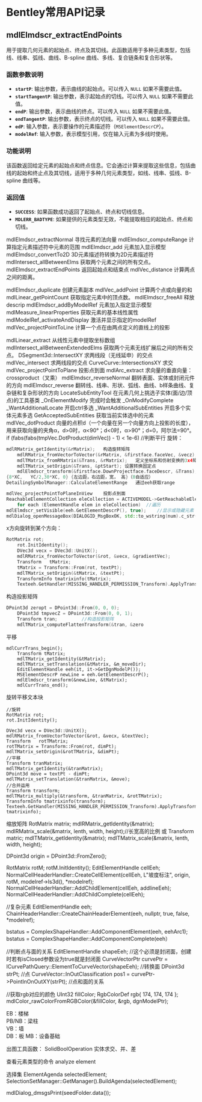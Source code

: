 # Bentley常用API记录

## mdlElmdscr_extractEndPoints

用于提取几何元素的起始点、终点及其切线。此函数适用于多种元素类型，包括线、线串、弧线、曲线、B-spline 曲线、多线、复合链条和复合形状等。

### 函数参数说明

- **`startP`**: 输出参数，表示曲线的起始点。可以传入 `NULL` 如果不需要此值。
- **`startTangentP`**: 输出参数，表示起始点的切线。可以传入 `NULL` 如果不需要此值。
- **`endP`**: 输出参数，表示曲线的终点。可以传入 `NULL` 如果不需要此值。
- **`endTangentP`**: 输出参数，表示终点的切线。可以传入 `NULL` 如果不需要此值。
- **`edP`**: 输入参数，表示要操作的元素描述符（`MSElementDescrCP`）。
- **`modelRef`**: 输入参数，表示模型引用，仅在输入元素为多线时使用。

### 功能说明

该函数返回给定元素的起始点和终点信息。它会通过计算来提取这些信息，包括曲线的起始和终止点及其切线，适用于多种几何元素类型，如线、线串、弧线、B-spline 曲线等。

### 返回值

- **`SUCCESS`**: 如果函数成功返回了起始点、终点和切线信息。
- **`MDLERR_BADTYPE`**: 如果提供的元素类型无效，不能提取相应的起始点、终点和切线。



mdlElmdscr_extractNormal	寻找元素的法向量
mdlElmdscr_computeRange	计算指定元素描述符中元素的范围
mdlElmdscr_add	元素加入显示模型
mdlElmdscr_convertTo2D	3D元素描述符转换为2D元素描述符
mdlIntersect_allBetweenElms 	获取两个元素之间的所有交点。
mdlElmdscr_extractEndPoints 	返回起始点和结束点
mdlVec_distance	计算两点之间的距离。

mdlElmdscr_duplicate	创建元素副本
mdlVec_addPoint	计算两个点或向量的和
mdlLinear_getPointCount	获取指定元素中的顶点数。
mdlElmdscr_freeAll	释放descrip
mdlElmdscr_addByModelRef	元素加入指定显示模型
mdlMeasure_linearProperties 	获取元素的基本线性属性
mdlModelRef_activateAndDisplay 	激活并显示指定的modelRef
mdlVec_projectPointToLine 	计算一个点在由两点定义的直线上的投影

mdlLinear_extract	从线性元素中提取坐标数组
mdlIntersect_allBetweenExtendedElms	获取两个元素无线扩展后之间的所有交点。
DSegment3d::IntersectXY	求两线段（无线延申）的交点
mdlVec_intersect	求两线段的交点
CurveCurve::IntersectionsXY	求交
mdlVec_projectPointToPlane 投影点到面
mdlArc_extract 
求向量的垂直向量：crossproduct（叉乘）
mdlElmdscr_reverseNormal	翻转表面、实体或封闭元件的方向
mdlElmdscr_reverse		翻转线、线串、形状、弧线、曲线、b样条曲线、复杂链和复杂形状的方向
LocateSubEntityTool		在元素几何上挑选子实体(面/边/顶点)的工具基类
	_OnElementModify 完成时会触发 _OnModifyComplete
	_WantAdditionalLocate	开启ctrl多选
	_WantAdditionalSubEntities	开启多个实体元素多选
	GetAcceptedSubEntities	获取当前实体选中的元素
mdlVec_dotProduct	向量的点积d（一个向量在另一个向量方向上投影的长度），用来获取向量的夹角α，d>0时，α<90°；d<0时，α>90°；d=0，阿尔法=90°。
if (fabs(fabs(tmpVec.DotProduct(dimVec)) - 1) < 1e-6) //判断平行
旋转：
	

```C++
mdlRMatrix_getIdentity(&rMatrix);	构造旋转矩阵
	mdlRMatrix_fromVectorToVector(&rMatrix, &firstface.faceVec, &vecz);	使用面的法向量（参数2）旋转到Z方向（参数3）初始化旋转矩阵
	mdlTMatrix_fromRMatrix(&Trans, &rMatrix);	定义坐标系和仿射变换的3x4矩阵
	mdlTMatrix_setOrigin(&Trans, &ptStart);	设置转换固定点
	mdlElmdscr_transform(&firstface.DownProjectface.faceDescr, &Trans);	将面通过矩阵旋转
{8*XC,   YC/2,30*XC, 0}	{左边距，右边距，宽， 高}（0自适应）
DetailingSymbolManager::CalculateElementRange 	通过eeh获取range

mdlVec_projectPointToPlaneInView 	投影点到面
ReachableElementCollection eleCollection = ACTIVEMODEL->GetReachableElements();	//获取dgnmodel中的所有元素，包括参考
	for each (ElementHandle elem in eleCollection) 	//遍历
mdlElmdscr_setVisible(eeh.GetElementDescrP(), true);	//显示或隐藏元素	
mdlDialog_openMessageBox(DIALOGID_MsgBoxOK, std::to_wstring(num).c_str(), MessageBoxIconType::Information); //弹窗
```

x方向旋转到某个方向：
	

```C++
RotMatrix rot;
	rot.InitIdentity();
	DVec3d vecx = DVec3d::UnitX();
	mdlRMatrix_fromVectorToVector(&rot, &vecx, &gradientVec);
	Transform	tMatrix;
	tMatrix = Transform::From(rot, textPt);
	mdlTMatrix_setOrigin(&tMatrix, &textPt);
	TransformInfo tmatrixinfo(tMatrix);
	Texteeh.GetHandler(MISSING_HANDLER_PERMISSION_Transform).ApplyTransform(Texteeh, tmatrixinfo);
```

构造投影矩阵

```C++
DPoint3d zeropt = DPoint3d::From(0, 0, 0);
	DPoint3d tmpvecZ = DPoint3d::From(0, 0, 1);
	Transform tran;			//构造投影矩阵
	mdlTMatrix_computeFlattenTransform(&tran, &zero
```

平移

```
mdlCurrTrans_begin();
	Transform tMatrix;
	mdlTMatrix_getIdentity(&tMatrix);
	mdlTMatrix_setTranslation(&tMatrix, &m_moveDir);
	EditElementHandle eeh(it, it->GetDgnModelP());
	MSElementDescrP newLine = eeh.GetElementDescrP();
	mdlElmdscr_transform(&newLine, &tMatrix);
	mdlCurrTrans_end();
```


旋转平移文本块

```
//旋转
RotMatrix rot;
rot.InitIdentity();

DVec3d vecx = DVec3d::UnitX();
mdlRMatrix_fromVectorToVector(&rot, &vecx, &textVec);
Transform	rotTMatrix;
rotTMatrix = Transform::From(rot, dimPt);
mdlTMatrix_setOrigin(&rotTMatrix, &dimPt);
//平移
Transform tranMatrix;
mdlTMatrix_getIdentity(&tranMatrix);
DPoint3d move = textPt - dimPt;
mdlTMatrix_setTranslation(&tranMatrix, &move);
//合并运用
Transform transform;
mdlTMatrix_multiply(&transform, &tranMatrix, &rotTMatrix);
TransformInfo tmatrixinfo(transform);
Texteeh.GetHandler(MISSING_HANDLER_PERMISSION_Transform).ApplyTransform(Texteeh, tmatrixinfo);
```

缩放矩阵
	RotMatrix matrix;
	mdlRMatrix_getIdentity(&matrix);
	mdlRMatrix_scale(&matrix, lenth, width, height);//长宽高的比例
	或
	Transform matric;
	mdlTMatrix_getIdentity(&matrix);
	mdlTMatrix_scale(&matrix, lenth, width, height);

DPoint3d origin = DPoint3d::FromZero();

RotMatrix rotM;
rotM.InitIdentity();
EditElementHandle cellEeh;
NormalCellHeaderHandler::CreateCellElement(cellEeh, L"坡度标注", origin, rotM, modelref->Is3d(), *modelref);
NormalCellHeaderHandler::AddChildElement(cellEeh, addlineEeh);
NormalCellHeaderHandler::AddChildComplete(cellEeh);

//复杂元素
EditElementHandle eeh;
ChainHeaderHandler::CreateChainHeaderElement(eeh, nullptr, true, false, *modelref);

bstatus = ComplexShapeHandler::AddComponentElement(eeh, eehArc1);
bstatus = ComplexShapeHandler::AddComponentComplete(eeh）

//判断点与面的关系
EditElementHandle shapeEeh; //这个必须是封闭面，创建时若有isClosed参数设为true就是封闭面
CurveVectorPtr curvePtr = ICurvePathQuery::ElementToCurveVector(shapeEeh); //转换面
DPoint3d strPt; //点
CurveVector::InOutClassification pos1 = curvePtr->PointInOnOutXY(strPt); //点和面的关系

//获取rgb对应的颜色
UInt32 fillColor;
RgbColorDef rgb{ 174, 174, 174 };
mdlColor_rawColorFromRGBColor(&fillColor, &rgb, dgnModelPtr);

EB：楼梯	
PB/NB：梁柱	
VB：墙	
DB：板
MB：设备基础

出图工具函数：
	SolidBoolOperation	实体求交、并、差
	
查看元素类型的命令
	analyze element

选择集
	ElementAgenda selectedElement;
	SelectionSetManager::GetManager().BuildAgenda(selectedElement);

mdlDialog_dmsgsPrint(seedFolder.data());